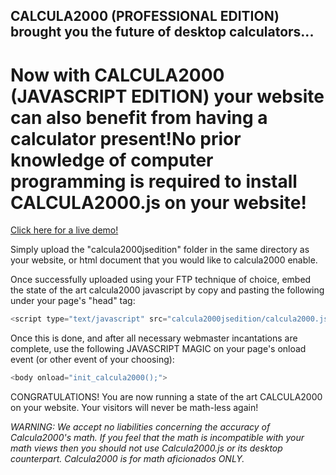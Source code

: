 ## CALCULA2000 (PROFESSIONAL EDITION) brought you the future of desktop calculators...
# Now with CALCULA2000 (JAVASCRIPT EDITION) your website can also benefit from having a calculator present!No prior knowledge of computer programming is required to install CALCULA2000.js on your website!

[Click here for a live demo!](http://tetrageddon.com/calcula2000/)

Simply upload the "calcula2000jsedition" folder in the same directory as your website, or html document that you would like to calcula2000 enable.

Once successfully uploaded using your FTP technique of choice, embed the state of the art calcula2000 javascript by copy and pasting the following under your page's "head" tag:
```javascript
<script type="text/javascript" src="calcula2000jsedition/calcula2000.js"></script>
```
Once this is done, and after all necessary webmaster incantations are complete, use the following JAVASCRIPT MAGIC on your page's onload event (or other event of your choosing):
```javascript
<body onload="init_calcula2000();">
```
CONGRATULATIONS! You are now running a state of the art CALCULA2000 on your website. Your visitors will never be math-less again!

*WARNING: We accept no liabilities concerning the accuracy of Calcula2000's math. If you feel that the math is incompatible with your math views then you should not use Calcula2000.js or its desktop counterpart. Calcula2000 is for math aficionados ONLY.*
